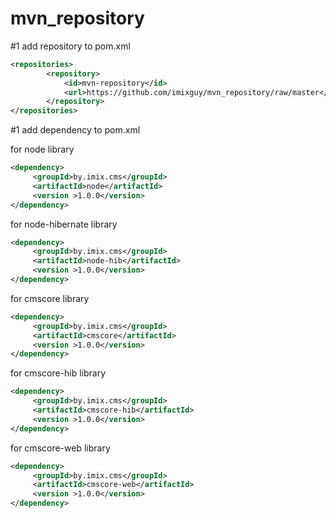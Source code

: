 # mvn_repository

#1 add repository to pom.xml 
```xml
<repositories>
        <repository>
            <id>mvn-repository</id>
            <url>https://github.com/imixguy/mvn_repository/raw/master</url>
        </repository>
</repositories>
```

#1 add dependency to pom.xml

for node library
```xml
<dependency>
     <groupId>by.imix.cms</groupId>
     <artifactId>node</artifactId>
     <version >1.0.0</version>
</dependency>
```

for node-hibernate library
```xml
<dependency>
     <groupId>by.imix.cms</groupId>
     <artifactId>node-hib</artifactId>
     <version >1.0.0</version>
</dependency>
```

for cmscore library
```xml
<dependency>
     <groupId>by.imix.cms</groupId>
     <artifactId>cmscore</artifactId>
     <version >1.0.0</version>
</dependency>
```

for cmscore-hib library
```xml
<dependency>
     <groupId>by.imix.cms</groupId>
     <artifactId>cmscore-hib</artifactId>
     <version >1.0.0</version>
</dependency>
```

for cmscore-web library
```xml
<dependency>
     <groupId>by.imix.cms</groupId>
     <artifactId>cmscore-web</artifactId>
     <version >1.0.0</version>
</dependency>
```
